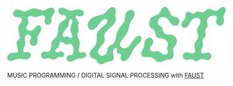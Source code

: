 ![FAUST](assets/images/faust.png)

MUSIC PROGRAMMING / DIGITAL SIGNAL PROCESSING with [FAUST](https://faust.grame.fr/)
